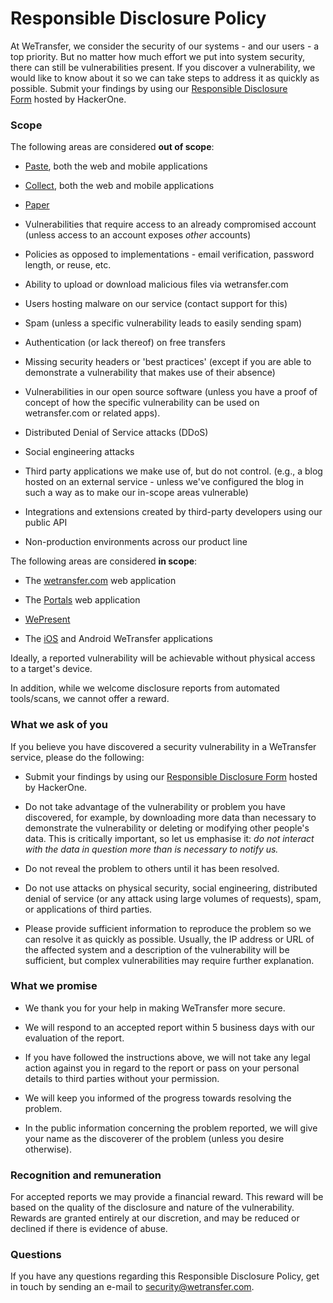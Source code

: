 Responsible Disclosure Policy
=============================

At WeTransfer, we consider the security of our systems - and our users - a top priority. But no matter how much effort we put into system security, there can still be vulnerabilities present. If you discover a vulnerability, we would like to know about it so we can take steps to address it as quickly as possible. Submit your findings by using our [Responsible Disclosure Form](https://hackerone.com/d8ebd2aa-9ed5-4063-a755-acaf9c662856/embedded_submissions/new?locale=en) hosted by HackerOne.

### Scope

The following areas are considered **out of scope**:

*   [Paste](https://pasteapp.com/), both the web and mobile applications
    

*   [Collect](https://collect.wetransfer.com/), both the web and mobile applications
    

*   [Paper](https://apps.apple.com/app/apple-store/id506003812?pt=658364)
    

*   Vulnerabilities that require access to an already compromised account (unless access to an account exposes _other_ accounts)
    

*   Policies as opposed to implementations - email verification, password length, or reuse, etc.
    

*   Ability to upload or download malicious files via wetransfer.com
    

*   Users hosting malware on our service (contact support for this)
    

*   Spam (unless a specific vulnerability leads to easily sending spam)
    

*   Authentication (or lack thereof) on free transfers
    

*   Missing security headers or 'best practices' (except if you are able to demonstrate a vulnerability that makes use of their absence)
    

*   Vulnerabilities in our open source software (unless you have a proof of concept of how the specific vulnerability can be used on wetransfer.com or related apps).
    

*   Distributed Denial of Service attacks (DDoS)
    

*   Social engineering attacks
    

*   Third party applications we make use of, but do not control. (e.g., a blog hosted on an external service - unless we've configured the blog in such a way as to make our in-scope areas vulnerable)
    

*   Integrations and extensions created by third-party developers using our public API
    

*   Non-production environments across our product line
    

The following areas are considered **in scope**:

*   The [wetransfer.com](https://wetransfer.com/) web application
    

*   The [Portals](https://portals.wetransfer.com/) web application
    

*   [WePresent](https://wepresent.wetransfer.com/)
    

*   The [iOS](https://apps.apple.com/us/app/wetransfer-send-large-files/id1569379048) and Android WeTransfer applications
    

Ideally, a reported vulnerability will be achievable without physical access to a target's device. 

In addition, while we welcome disclosure reports from automated tools/scans, we cannot offer a reward.  
  
  
  
  
  

### What we ask of you

If you believe you have discovered a security vulnerability in a WeTransfer service, please do the following:

*   Submit your findings by using our [Responsible Disclosure Form](https://hackerone.com/d8ebd2aa-9ed5-4063-a755-acaf9c662856/embedded_submissions/new?locale=en) hosted by HackerOne.
    

*   Do not take advantage of the vulnerability or problem you have discovered, for example, by downloading more data than necessary to demonstrate the vulnerability or deleting or modifying other people's data. This is critically important, so let us emphasise it: _do not interact with the data in question more than is necessary to notify us._
    

*   Do not reveal the problem to others until it has been resolved.
    

*   Do not use attacks on physical security, social engineering, distributed denial of service (or any attack using large volumes of requests), spam, or applications of third parties.
    

*   Please provide sufficient information to reproduce the problem so we can resolve it as quickly as possible. Usually, the IP address or URL of the affected system and a description of the vulnerability will be sufficient, but complex vulnerabilities may require further explanation.  
      
      
      
      
      
    

### What we promise

*   We thank you for your help in making WeTransfer more secure.
    

*   We will respond to an accepted report within 5 business days with our evaluation of the report.
    

*   If you have followed the instructions above, we will not take any legal action against you in regard to the report or pass on your personal details to third parties without your permission.
    

*   We will keep you informed of the progress towards resolving the problem.
    

*   In the public information concerning the problem reported, we will give your name as the discoverer of the problem (unless you desire otherwise).  
      
      
      
      
      
    

### Recognition and remuneration

For accepted reports we may provide a financial reward. This reward will be based on the quality of the disclosure and nature of the vulnerability. Rewards are granted entirely at our discretion, and may be reduced or declined if there is evidence of abuse.  
  
  
  
  
  

### Questions

If you have any questions regarding this Responsible Disclosure Policy, get in touch by sending an e-mail to [security@wetransfer.com](mailto:security@wetransfer.com).
